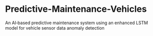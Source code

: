 # Predictive-Maintenance-Vehicles
An AI‑based predictive maintenance system using an enhanced LSTM model for vehicle sensor data anomaly detection
